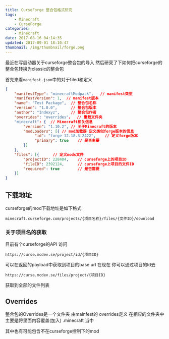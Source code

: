 ```yaml
---
title: CurseForge 整合包格式研究
tags: 
    - Minecraft
    - CurseForge
categories:
    - Minecraft
date: 2017-08-16 04:14:35
updated: 2017-09-01 18:10:47
thumbnail: /img/thumbnail/forge.png
---
```

最近在写启动器关于curseforge整合包的导入 然后研究了下如何把curseforge的整合包转换为classic的整合包

<!-- more -->

首先来看`manifest.json`中的对于filed和定义
```json
{
    "manifestType": "minecraftModpack",   // manifest类型
    "manifestVersion": 1,  // manifest版本
    "name": "Test Package",  // 整合包名称
    "version": "1.0.0",      // 整合包版本
    "author": "Indexyz",     // 整合包作者
    "overrides": "overrides"，  // 重载文件夹
    "minecraft": {  // Minecraft相关信息
        "version": "1.10.2", // 关于Minecraft的版本
        "modLoaders": [{ // mod加载器 定义类似forge版本的信息
             "id": "forge-12.18.3.2422",    // 定义forge版本
             "primary": true    // 是否主要
        }]
    },
    "files": [{      // 定义mods文件
        "projectID": 228404,    // curseforge上的项目ID
        "fileID": 2392124,      // curseforge上项目的文件ID
        "required": true        // 是否需要
    }]
}
```

## 下载地址
curseforge的mod下载地址是如下格式
```
minecraft.curseforge.com/projects/{项目名称}/files/{文件ID}/download
```

### 关于项目名的获取
目前有个curseforge的API
访问
```
https://curse.mcdev.se/project/id/{项目ID}
```
可以在返回的payload中获取到项目的base url
在现在 你可以通过项目的Id去 
```
https://curse.mcdev.se/files/project/{项目ID}
```
获取到全部的文件列表
## Overrides
整合包的Overrides是一个文件夹 由mainfest的 overrides定义 在相应的文件夹中 主要是将里面内容覆盖(加入) .minecraft 当中

其中也有可能包含不在curseforge控制下的mod